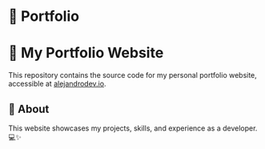 # 🎨 Portfolio

# 🌟 My Portfolio Website

This repository contains the source code for my personal portfolio website, accessible at [alejandrodev.io](https://alejandrodev.io).

## 📖 About

This website showcases my projects, skills, and experience as a developer. 💻✨
